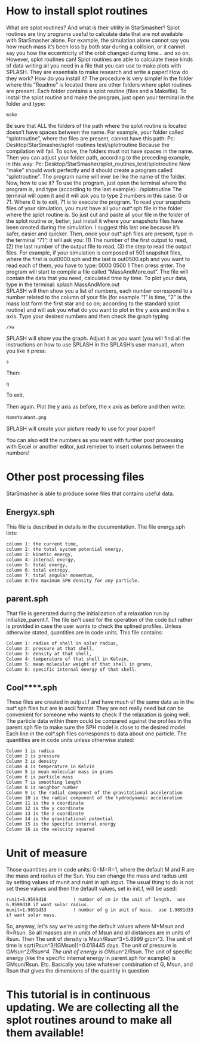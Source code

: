 # How to install splot routines

What are splot routines? And what is their utility in StarSmasher?
Splot routines are tiny programs useful to calculate data that are not available with StarSmasher alone. For example, the simulation alone cannot say you how much mass it’s been loss by both star during a collision, or it cannot say you how the eccentricity of the orbit changed during time… and so on. However, splot routines can! Splot routines are able to calculate these kinds of data writing all you need in a file that you can use to make plots with SPLASH. They are essentials to make research and write a paper! 
How do they work? How do you install it? The procedure is very simple! In the folder where this “Readme” is located there are other folders where splot routines are present. Each folder contains a splot routine (files and a Makefile). To install the splot routine and make the program, just open your terminal in the folder and type:

```
make
```

Be sure that ALL the folders of the path where the splot routine is located doesn’t have spaces between the name. For example, your folder called “splotroutine”, where the files are present, cannot have this path:
Pc: Desktop/StarSmasher/splot routines test/splotroutine
Because the compilation will fail. To solve, the folders must not have spaces in the name. Then you can adjust your folder path, according to the preceding example, in this way:
Pc: Desktop/StarSmasher/splot_routines_test/splotroutine
Now “make” should work perfectly and it should create a program called “splotroutine”. The program name will ever be like the name of the folder. Now, how to use it?
To use the program, just open the terminal where the program is, and type (according to the last example):
./splotroutine
The terminal will open it and it will ask you to type 2 numbers in this case: 0 or 71. Where 0 is to exit, 71 is to execute the program.
To read your snapshots files of your simulation, you must have all your out*.sph file in the folder where the splot routine is. So just cut and paste all your file in the folder of the splot routine or, better, just install it where your snapshots files have been created during the simulation. I suggest this last one because it’s safer, easier and quicker.
Then, once your out*.sph files are present, type in the terminal “71”; it will ask you:
(1) The number of the first output to read, (2) the last number of the output file to read, (3) the step to read the output files.
For example, if your simulation is composed of 501 snapshot files, where the first is out0000.sph and the last is out0500.sph and you want to read each of them, you have to type:
0000 0500 1
Then press enter. The program will start to compile a file called “MassAndMore.out”.     The file will contain the data that you need, calculated time by time.
To plot your data, type in the terminal:
splash MassAndMore.out     
SPLASH will then show you a list of numbers, each number correspond to a number related to the column of your file (for example “1” is time, “2” is the mass lost form the first star and so on; according to the standard splot routine) and will ask you what do you want to plot in the y axis and in the x axis. Type your desired numbers and then check the graph typing	

```
/xw
```

SPLASH will show you the graph. Adjust it as you want (you will find all the instructions on how to use SPLASH in the SPLASH’s user manual), when you like it press:

```
s
```

Then:

```
q
```

To exit.

 Then again. Plot the y axis as before, the x axis as before and then write:
 
 ```
NameYouWant.png
```

SPLASH will create your picture ready to use for your paper!



You can also edit the numbers as you want with further post processing with Excel or another editor, just remeber to insert columns between the numbers!

# Other post processing files
StarSmasher is able to produce some files that contains useful data. 

## Energyx.sph
This file is described in details in the documentation.
The file energy.sph lists:
```
column 1: the current time,
column 2: the total system potential energy, 
column 3: kinetic energy, 
column 4: internal energy, 
column 5: total energy, 
column 6: total entropy, 
column 7: total angular momentum, 
column 8:the maximum SPH density for any particle.
```

## parent.sph
That file is generated during the initialization of a relaxation run by initialize_parent.f.  The file isn't used for the operation of the code but rather is provided in case the user wants to check the splined profiles.  Unless otherwise stated, quantities are in code units.
This file contains:
```
Column 1: radius of shell in solar radius,
Column 2: pressure at that shell,
Column 3: density at that shell,
Column 4: temperature of that shell in Kelvin,
Column 5: mean molecular weight of that shell in grams,
Column 6: specific internal energy of that shell.
```
## Cool****.sph
These files are created in output.f and have much of the same data as in the out*.sph files but are in ascii format.  They are not really need but can be convenient for someone who wants to check if the relaxation is going well.  The particle data within them could be compared against the profiles in the parent.sph file to make sure the SPH model is close to the desired model.  Each line in the col*.sph files corresponds to data about one particle.  The quantities are in code units unless otherwise stated:
```
Column 1 is radius
Column 2 is pressure
Column 3 is density
Column 4 is temperature in Kelvin
Column 5 is mean molecular mass in grams
Column 6 is particle mass
Column 7 is smoothing length
Column 8 is neighbor number
Column 9 is the radial component of the gravitational acceleration
Column 10 is the radial component of the hydrodynamic acceleration
Column 11 is the x coordinate
Column 12 is the y coordinate
Column 13 is the z coordinate
Column 14 is the gravitational potential
Column 15 is the specific internal energy
Column 16 is the velocity squared
```

# Unit of measure
Those quantities  are in code units: G=M=R=1, where the default M and R are the mass and radius of the Sun.   You can change the mass and radius unit by setting values of munit and ruint in sph.input.  The usual thing to do is not set these values and then the default values, set in init.f, will be used:

```
runit=6.9599d10          ! number of cm in the unit of length.  use 6.9599d10 if want solar radius.
munit=1.9891d33          ! number of g in unit of mass.  use 1.9891d33 if want solar mass.
```

So, anyway, let's say we're using the default values where M=Msun and R=Rsun.  So all masses are in units of Msun and all distances are in units of Rsun.  Then The unit of density is Msun/Rsun^3=5.8999 g/cm^3.  The unit of time is sqrt(Rsun^3/(GMsun))=0.018445 days. The unit of pressure is G*Msun^2/Rsun^4.  The unit of energy is G*Msun^2/Rsun.  The unit of specific energy (like the specific internal energy in parent.sph for example) is GMsun/Rsun.  Etc.  Basically you take whatever combination of G, Msun, and Rsun that gives the dimensions of the quantity in question

# This  tutorial is in continuous updating. We are collecting all the splot routines around to make all them available! 
